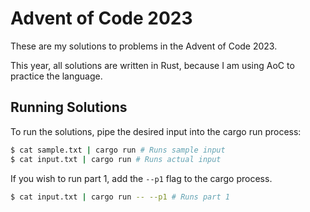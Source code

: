 # Advent of Code 2023

These are my solutions to problems in the Advent of Code 2023.

This year, all solutions are written in Rust, because I am using AoC to practice
the language.

## Running Solutions

To run the solutions, pipe the desired input into the cargo run process:

```bash
$ cat sample.txt | cargo run # Runs sample input
$ cat input.txt | cargo run # Runs actual input
```

If you wish to run part 1, add the `--p1` flag to the cargo process.

```bash
$ cat input.txt | cargo run -- --p1 # Runs part 1
```
